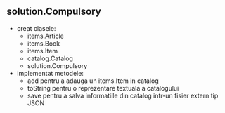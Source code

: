 solution.Compulsory
-
- creat clasele:
  - items.Article
  - items.Book
  - items.Item
  - catalog.Catalog
  - solution.Compulsory
- implementat metodele:
  - add pentru a adauga un items.Item in catalog
  - toString pentru o reprezentare textuala a catalogului
  - save pentru a salva informatiile din catalog intr-un fisier extern tip JSON
